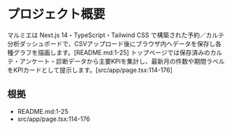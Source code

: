# プロジェクト概要
マルミエは Next.js 14・TypeScript・Tailwind CSS で構築された予約／カルテ分析ダッシュボードで、CSVアップロード後にブラウザ内へデータを保存し各種グラフを描画します。[README.md:1-25]
トップページでは保存済みのカルテ・アンケート・診断データから主要KPIを集計し、最新月の件数や期間ラベルをKPIカードとして提示します。[src/app/page.tsx:114-176]

## 根拠
- README.md:1-25
- src/app/page.tsx:114-176
